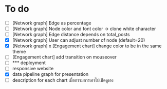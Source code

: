 # To do
- [ ] [Network graph] Edge as percentage
- [ ] [Network graph] Node color and font color -> clone white character
- [ ] [Network graph] Edge distance depends on total_posts
- [x] [Network graph] User can adjust number of node (default=20)
- [x] [Network graph] x [Engagement chart] change color to be in the same theme
- [ ] [Engagement chart] add transition on mouseover
- [ ] *** deployment
- [ ] responsive website
- [x] data pipeline graph for presentation
- [ ] description for each chart เผื่อกรรมการเอาไปเปิดดูเอง